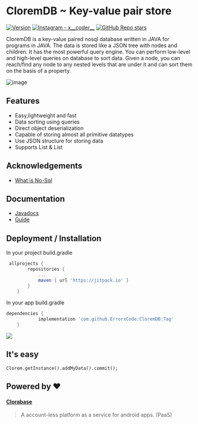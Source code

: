 
# CloremDB ~ Key-value pair store
<p align="left">
  <a href="#"><img alt="Version" src="https://img.shields.io/badge/Language-Java-1DA1F2?style=flat-square&logo=java"></a>
  <a href="https://www.instagram.com/x__coder__x/"><img alt="Instagram - x__coder__" src="https://img.shields.io/badge/Instagram-x____coder____x-lightgrey"></a>
  <a href="#"><img alt="GitHub Repo stars" src="https://img.shields.io/github/stars/ErrorxCode/OTP-Verification-Api?style=social"></a>
  </p>

CloremDB is a key-value paired nosql database written in JAVA for programs in JAVA. The data is stored like a JSON tree with nodes and children. It has 
the most powerful query engine. You can perform low-level and high-level queries on database to sort data. Given a node, you can reach/find any node to any nested levels that are under it and can sort them on the basis of a property.

![image](https://cdn.educba.com/academy/wp-content/uploads/2019/05/what-is-Nosql-database1.png)


## Features

- Easy,lightweight and fast
- Data sorting using queries
- Direct object deserialization
- Capable of storing almost all primitive datatypes
- Use JSON structure for storing data
- Supports List<Integer> & List<String>

  
## Acknowledgements
 - [What is No-Sql](https://en.wikipedia.org/wiki/Key%E2%80%93value_database)
	
## Documentation
- [Javadocs](https://errorxcode.github.io/docs/clorem/index.html)
- [Guide](https://github.com/ErrorxCode/CloremDB/wiki/Guide)

  
## Deployment / Installation
 In your project build.gradle
```groovy
 allprojects {
		repositories {
			...
			maven { url 'https://jitpack.io' }
		}
	}
```
In your app build.gradle
```groovy
dependencies {
	        implementation 'com.github.ErrorxCode:CloremDB:Tag'
	}
```
[![](https://jitpack.io/v/ErrorxCode/CloremDB.svg)](https://jitpack.io/#ErrorxCode/CloremDB)


## It's easy
```
Clorem.getInstance().addMyData().commit();
```
	
	

## Powered by ❤
#### [Clorabase](https://clorabase.netlify.app)
> A account-less platform as a service for android apps. (PaaS)
